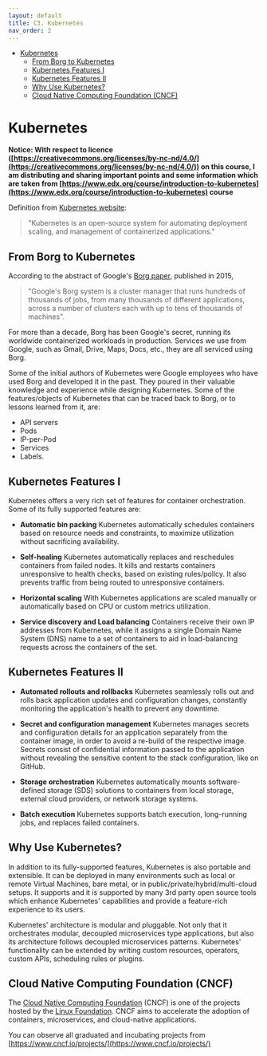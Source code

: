 ```yaml
---
layout: default
title: C3. Kubernetes
nav_order: 2
---
```

- [Kubernetes](#kubernetes)
  - [From Borg to Kubernetes](#from-borg-to-kubernetes)
  - [Kubernetes Features I](#kubernetes-features-i)
  - [Kubernetes Features II](#kubernetes-features-ii)
  - [Why Use Kubernetes?](#why-use-kubernetes)
  - [Cloud Native Computing Foundation (CNCF)](#cloud-native-computing-foundation-cncf)

# Kubernetes 

__Notice: With respect to licence ([https://creativecommons.org/licenses/by-nc-nd/4.0/](https://creativecommons.org/licenses/by-nc-nd/4.0/)) on this course, I am distributing and sharing important points and some information which  are taken from [https://www.edx.org/course/introduction-to-kubernetes](https://www.edx.org/course/introduction-to-kubernetes) course__

Definition from [Kubernetes website](https://kubernetes.io/):

> "Kubernetes is an open-source system for automating deployment scaling, and management of containerized applications."


## From Borg to Kubernetes

According to the abstract of Google's [Borg paper](https://research.google.com/pubs/pub43438.html), published in 2015,

> "Google's Borg system is a cluster manager that runs hundreds of thousands of jobs, from many thousands of different applications, across a number of clusters each with up to tens of thousands of machines".

For more than a decade, Borg has been Google's secret, running its worldwide containerized workloads in production. Services we use from Google, such as Gmail, Drive, Maps, Docs, etc., they are all serviced using Borg. 

Some of the initial authors of Kubernetes were Google employees who have used Borg and developed it in the past. They poured in their valuable knowledge and experience while designing Kubernetes. Some of the features/objects of Kubernetes that can be traced back to Borg, or to lessons learned from it, are:

- API servers
- Pods
- IP-per-Pod
- Services
- Labels.

## Kubernetes Features I

Kubernetes offers a very rich set of features for container orchestration. Some of its fully supported features are:

- __Automatic bin packing__
    Kubernetes automatically schedules containers based on resource needs and constraints, to maximize utilization without sacrificing availability.

- __Self-healing__
    Kubernetes automatically replaces and reschedules containers from failed nodes. It kills and restarts containers unresponsive to health checks, based on existing rules/policy. It also prevents traffic from being routed to unresponsive containers.

- __Horizontal scaling__
    With Kubernetes applications are scaled manually or automatically based on CPU or custom metrics utilization.

- __Service discovery and Load balancing__
    Containers receive their own IP addresses from Kubernetes, while it assigns a single Domain Name System (DNS) name to a set of containers to aid in load-balancing requests across the containers of the set.

## Kubernetes Features II

- __Automated rollouts and rollbacks__
    Kubernetes seamlessly rolls out and rolls back application updates and configuration changes, constantly monitoring the application's health to prevent any downtime.

- __Secret and configuration management__
    Kubernetes manages secrets and configuration details for an application separately from the container image, in order to avoid a re-build of the respective image. Secrets consist of confidential information passed to the application without revealing the sensitive content to the stack configuration, like on GitHub.

- __Storage orchestration__
    Kubernetes automatically mounts software-defined storage (SDS) solutions to containers from local storage, external cloud providers, or network storage systems.

- __Batch execution__
    Kubernetes supports batch execution, long-running jobs, and replaces failed containers.


## Why Use Kubernetes?

In addition to its fully-supported features, Kubernetes is also portable and extensible. It can be deployed in many environments such as local or remote Virtual Machines, bare metal, or in public/private/hybrid/multi-cloud setups. It supports and it is supported by many 3rd party open source tools which enhance Kubernetes' capabilities and provide a feature-rich experience to its users.

Kubernetes' architecture is modular and pluggable. Not only that it orchestrates modular, decoupled microservices type applications, but also its architecture follows decoupled microservices patterns. Kubernetes' functionality can be extended by writing custom resources, operators, custom APIs, scheduling rules or plugins.

## Cloud Native Computing Foundation (CNCF)

The [Cloud Native Computing Foundation](https://www.cncf.io/) (CNCF) is one of the projects hosted by the [Linux Foundation](https://www.linuxfoundation.org/). CNCF aims to accelerate the adoption of containers, microservices, and cloud-native applications.

You can observe all graduated and incubating projects from [https://www.cncf.io/projects/](https://www.cncf.io/projects/)
